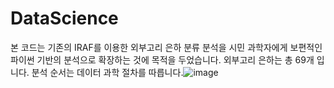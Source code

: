 # DataScience
본 코드는 기존의 IRAF를 이용한 외부고리 은하 분류 분석을 시민 과학자에게 보편적인 파이썬 기반의 분석으로 확장하는 것에 목적을 두었습니다.
외부고리 은하는 총 69개 입니다.
분석 순서는 데이터 과학 절차를 따릅니다.![image](https://user-images.githubusercontent.com/113698152/192454330-ef3ed52d-4927-4951-a17a-fd7adee027a6.png)
